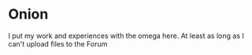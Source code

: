 # Onion
I put my work and experiences with the omega here.
At least as long as I can't upload files to the Forum
